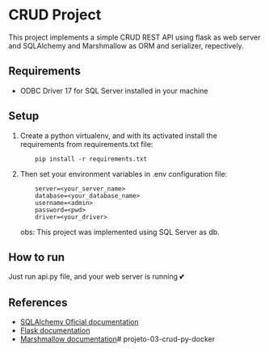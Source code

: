 # CRUD Project

This project implements a simple CRUD REST API using flask as web server and SQLAlchemy and Marshmallow as ORM and serializer, repectively. 

## Requirements 

- ODBC Driver 17 for SQL Server installed in your machine

## Setup
1. Create a python virtualenv, and with its activated install the requirements from requirements.txt file:
    
    ```console
        pip install -r requirements.txt
    ```

2. Then set your environment variables in .env configuration file:
    
    ```.env
        server=<your_server_name>
        database=<your_database_name>
        username=<admin>
        password=<pwd>
        driver=<your_driver>
    ```

    obs: This project was implemented using SQL Server as db.


## How to run

Just run api.py file, and your web server is running :two_hearts:

## References

- [SQLAlchemy Oficial documentation](https://docs.sqlalchemy.org/en/14/)
- [Flask documentation](https://flask.palletsprojects.com/en/1.1.x/)
- [Marshmallow documentation](https://marshmallow.readthedocs.io/)#   p r o j e t o - 0 3 - c r u d - p y - d o c k e r  
 